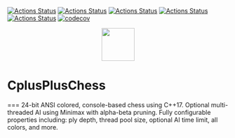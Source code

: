 <!--

[![Actions Status](https://github.com/TheLartians/ModernCppStarter/workflows/MacOS/badge.svg)](https://github.com/TheLartians/ModernCppStarter/actions)
[![Actions Status](https://github.com/TheLartians/ModernCppStarter/workflows/Windows/badge.svg)](https://github.com/TheLartians/ModernCppStarter/actions)
[![Actions Status](https://github.com/TheLartians/ModernCppStarter/workflows/Ubuntu/badge.svg)](https://github.com/TheLartians/ModernCppStarter/actions)
[![Actions Status](https://github.com/TheLartians/ModernCppStarter/workflows/Style/badge.svg)](https://github.com/TheLartians/ModernCppStarter/actions)
[![Actions Status](https://github.com/TheLartians/ModernCppStarter/workflows/Install/badge.svg)](https://github.com/TheLartians/ModernCppStarter/actions)
[![codecov](https://codecov.io/gh/TheLartians/ModernCppStarter/branch/master/graph/badge.svg)](https://codecov.io/gh/TheLartians/ModernCppStarter)

-->
[![Actions Status](https://github.com/ripred/CPlusPlusChess/workflows/MacOS/badge.svg)](https://github.com/ripred/CPlusPlusChess/actions)
[![Actions Status](https://github.com/ripred/CPlusPlusChess/workflows/Windows/badge.svg)](https://github.com/ripred/CPlusPlusChess/actions)
[![Actions Status](https://github.com/ripred/CPlusPlusChess/workflows/Ubuntu/badge.svg)](https://github.com/ripred/CPlusPlusChess/actions)
[![Actions Status](https://github.com/ripred/CPlusPlusChess/workflows/Style/badge.svg)](https://github.com/ripred/CPlusPlusChess/actions)
[![Actions Status](https://github.com/ripred/CPlusPlusChess/workflows/Install/badge.svg)](https://github.com/ripred/CPlusPlusChess/actions)
[![codecov](https://codecov.io/gh/ripred/CPlusPlusChess/branch/master/graph/badge.svg)](https://codecov.io/gh/ripred/CPlusPlusChess)

<p align="center">
  <img src="https://repository-images.githubusercontent.com/254842585/4dfa7580-7ffb-11ea-99d0-46b8fe2f4170" height="75" width="auto" />

# CplusPlusChess
===
24-bit ANSI colored, console-based chess using C++17.  Optional multi-threaded AI using Minimax with alpha-beta pruning.  Fully configurable properties including: ply depth, thread pool size, optional AI time limit, all colors, and more.


